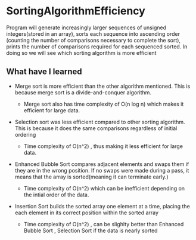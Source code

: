 # SortingAlgorithmEfficiency
 Program will generate increasingly larger sequences of unsigned 
 integers(stored in an array), sorts each sequence into ascending order (counting the number of 
  comparisons necessary to complete the sort), prints the number of comparisons required for each 
  sequenced sorted. In doing so we will see which sorting algorithm is more efficient 

## What have I learned 
- Merge sort is more efficient than the other algorithm mentioned. This is because merge sort is a divide-and-conquer algorithm.
  - Merge sort also has time complexity of O(n log n) which makes it efficient for large data.
- Selection sort was less efficient compared to other sorting algorithm. This is because it does the same comparisons regardless of initial ordering
  - Time complexity of O(n^2) , thus making it less efficient for large data.
 
- Enhanced Bubble Sort compares adjacent elements and swaps them if they are in the wrong position. If no swaps were made during a pass, it means that the array is sorted(meaning it can terminate early.)
  - Time complexity of O(n^2) which can be inefficient depending on the intial order of the data.

 - Insertion Sort builds the sorted array one element at a time, placing the each element in its correct position within the sorted array
   - Time complexity of O(n^2) , can be slighlty better than Enhanced Bubble Sort , Selection Sort if the data is nearly sorted
